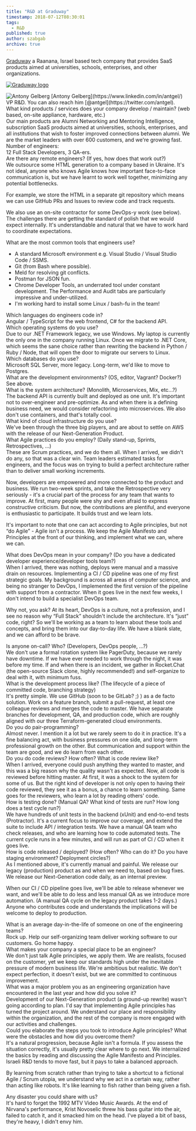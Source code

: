 ```yaml
---
title: "R&D at Graduway"
timestamp: 2018-07-12T08:30:01
tags:
  - R&D
published: true
author: szabgab
archive: true
---
```



[Graduway](https://graduway.com/) a Raanana, Israel based tech company that provides SaaS products aimed at universities, schools, enterprises, and other organizations.

<a id="rnd-logo" href="https://graduway.com/"><img src="/img/rnd/graduway.png" alt="Graduway logo"></a>

<div class="rnd-author">
  <img class="rnd-author-img" src="/img/rnd/antony-gelberg.png" alt="Antony Gelberg">
  [Antony Gelberg](https://www.linkedin.com/in/antgel/) VP R&amp;D. You can also reach him [@antgel](https://twitter.com/antgel).
</div>


<div class="qa">
  <div class="question">
    What kind products / services does your company develop / maintain? (web based, on-site appliance, hardware, etc.)
  </div>
  <div class="answer">
Our main products are Alumni Networking and Mentoring Intelligence, subscription SaaS products aimed at universities, schools, enterprises, and all institutions that wish to foster improved connections between alumni. We are the market leaders with over 600 customers, and we're growing fast.
  </div>
</div>

<div class="qa">
  <div class="question">
    Number of engineers:
  </div>
  <div class="answer">
    12 Full Stack Developers, 3 QA-ers.
  </div>
</div>


<div class="qa">
  <div class="question">
    Are there any remote engineers? (If yes, how does that work out?)
  </div>
  <div class="answer">
We outsource some HTML generation to a company based in Ukraine. It's not ideal, anyone who knows Agile knows how important face-to-face communication is, but we have learnt to work well together, minimizing any potential bottlenecks.

For example, we store the HTML in a separate git repository which means we can use GitHub PRs and Issues to review code and track requests.

We also use an on-site contractor for some DevOps-y work (see below). The challenges there are getting the standard of polish that we would expect internally. It's understandable and natural that we have to work hard to coordinate expectations.
  </div>
</div>


<div class="qa">
  <div class="question">
    What are the most common tools that engineers use?
  </div>
  <div class="answer">
    <ul>
      <li>A standard Microsoft environment e.g. Visual Studio / Visual Studio Code / SSMS.</li>
      <li>Git (from Bash where possible).</li>
      <li>Meld for resolving git conflicts.</li>
      <li>Postman for JSON fun.</li>
      <li>Chrome Developer Tools, an underrated tool under constant development. The Performance and Audit tabs are particularly impressive and under-utilized.</li>
      <li>I'm working hard to install some Linux / bash-fu in the team!</li>
    </ul>

  </div>
</div>

<div class="qa">
  <div class="question">
    Which languages do engineers code in?
  </div>
  <div class="answer">
    Angular / TypeScript for the web frontend, C# for the backend API.
  </div>
</div>

<div class="qa">
  <div class="question">
    Which operating systems do you use?
  </div>
  <div class="answer">
    Due to our .NET Framework legacy, we use Windows. My laptop is currently the only one in the company running Linux. Once we migrate to .NET Core, which seems the sane choice rather than rewriting the backend in Python / Ruby / Node, that will open the door to migrate our servers to Linux.
  </div>
</div>

<div class="qa">
  <div class="question">
    Which databases do you use?
  </div>
  <div class="answer">
    Microsoft SQL Server, more legacy. Long-term, we'd like to move to Postgres.
  </div>
</div>

<div class="qa">
  <div class="question">
    What are the development environments? (OS, editor, Vagrant? Docker?)
  </div>
  <div class="answer">
    See above.
  </div>
</div>

<div class="qa">
  <div class="question">
    What is the system architecture? (Monolith, Microservices, Mix, etc…?)
  </div>
  <div class="answer">
    The backend API is currently built and deployed as one unit. It's important not to over-engineer and pre-optimize. As and when there is a defining business need, we would consider refactoring into microservices. We also don't use containers, and that's totally cool.
  </div>
</div>

<div class="qa">
  <div class="question">
    What kind of cloud infrastructure do you use?
  </div>
  <div class="answer">
    We've been through the three big players, and are about to settle on AWS with the release of our Next-Generation Product.
  </div>
</div>

<div class="qa">
  <div class="question">
    What Agile practices do you employ? (Daily stand-up, Sprints, Retrospectives, ...)
  </div>
  <div class="answer">
These are Scrum practices, and we do them all. When I arrived, we didn't do any, so that was a clear win. Team leaders estimated tasks for engineers, and the focus was on trying to build a perfect architecture rather than to deliver small working increments.

Now, developers are empowered and more connected to the product and business. We run two-week sprints, and take the Retrospective very seriously - it's a crucial part of the process for any team that wants to improve. At first, many people were shy and even afraid to express constructive criticism. But now, the contributions are plentiful, and everyone is enthusiastic to participate. It builds trust and we learn lots.

It's important to note that one can act according to Agile principles, but not “do Agile” - Agile isn't a process. We keep the Agile Manifesto and Principles at the front of our thinking, and implement what we can, where we can.

  </div>
</div>

<div class="qa">
  <div class="question">
    What does DevOps mean in your company? (Do you have a dedicated developer experience/developer tools team?)
  </div>
  <div class="answer">
When I arrived, there was nothing, deploys were manual and a massive drain on resources. Implementing a CI / CD pipeline was one of my first strategic goals. My background is across all areas of computer science, and being no stranger to DevOps, I implemented the first version of the pipeline with support from a contractor. When it goes live in the next few weeks, I don't intend to build a specialist DevOps team.

Why not, you ask? At its heart, DevOps is a culture, not a profession, and I see no reason why “Full Stack” shouldn't include the architecture. It's “just” code, right? So we'll be working as a team to learn about these tools and concepts, and bring them into our day-to-day life. We have a blank slate, and we can afford to be brave.
  </div>
</div>

<div class="qa">
  <div class="question">
    Is anyone on-call? Who? (Developers, DevOps people, ...?)
  </div>
  <div class="answer">
We don't use a formal rotation system like PagerDuty, because we rarely have downtime. If we have ever needed to work through the night, it was before my time. If and when there is an incident, we gather in Rocket.Chat (the open-source Slack clone, highly recommended!) and self-organize to deal with it, with minimum fuss.
  </div>
</div>

<div class="qa">
  <div class="question">
    What is the development process like? (The lifecycle of a piece of committed code, branching strategy)
  </div>
  <div class="answer">
It's pretty simple. We use GitHub (soon to be GitLab? ;) ) as a de facto solution. Work on a feature branch, submit a pull-request, at least one colleague reviews and merges the code to master. We have separate branches for development, QA, and production code, which are roughly aligned with our three Terraform-generated cloud environments.
  </div>
</div>

<div class="qa">
  <div class="question">
    Do you do pair-programming?
  </div>
  <div class="answer">
Almost never. I mention it a lot but we rarely seem to do it in practice. It's a fine balancing act, with business pressures on one side, and long-term professional growth on the other. But communication and support within the team are good, and we do learn from each other.
  </div>
</div>


<div class="qa">
  <div class="question">
    Do you do code reviews? How often? What is code review like?
  </div>
  <div class="answer">
When I arrived, everyone could push anything they wanted to master, and this was a big reason why the quality wasn't as expected. Now, all code is reviewed before hitting master. At first, it was a shock to the system for some of us. But the right kind of developer is not only open to having their code reviewed, they see it as a bonus, a chance to learn something. Same goes for the reviewers, who learn a lot by reading others' code.
  </div>
</div>

<div class="qa">
  <div class="question">
    How is testing done? (Manual QA? What kind of tests are run? How long does a test cycle run?)
  </div>
  <div class="answer">
We have hundreds of unit tests in the backend (xUnit) and end-to-end tests (Protractor). It's a current focus to improve our coverage, and extend the suite to include API / integration tests. We have a manual QA team who check releases, and who are learning how to code automated tests. The current cycle runs in a few minutes, and will run as part of CI / CD when it goes live.
  </div>
</div>

<div class="qa">
  <div class="question">
    How is code released / deployed? (How often? Who can do it? Do you have staging environment? Deployment circles?)
  </div>
  <div class="answer">
As I mentioned above, it's currently manual and painful. We release our legacy (production) product as and when we need to, based on bug fixes. We release our Next-Generation code daily, as an internal preview.

When our CI / CD pipeline goes live, we'll be able to release whenever we want, and we'll be able to do less and less manual QA as we introduce more automation. (A manual QA cycle on the legacy product takes 1-2 days.) Anyone who contributes code and understands the implications will be welcome to deploy to production.
  </div>
</div>

<div class="qa">
  <div class="question">
    What is an average day-in-the-life of someone on one of the engineering teams?
  </div>
  <div class="answer">
   Rock up. Help our self-organizing team deliver working software to our customers. Go home happy.
  </div>
</div>

<div class="qa">
  <div class="question">
    What makes your company a special place to be an engineer?
  </div>
  <div class="answer">
We don't just talk Agile principles, we apply them. We are realists, focused on the customer, yet we keep our standards high under the inevitable pressure of modern business life. We're ambitious but realistic. We don't expect perfection, it doesn't exist, but we are committed to continuous improvement.
  </div>
</div>

<div class="qa">
  <div class="question">
    What was a major problem you as an engineering organization have encountered in the last year and how did you solve it?
  </div>
  <div class="answer">
Development of our Next-Generation product (a ground-up rewrite) wasn't going according to plan. I'd say that implementing Agile principles has turned the project around. We understand our place and responsibility within the organization, and the rest of the company is more engaged with our activities and challenges.
  </div>
</div>

<div class="qa">
  <div class="question">
    Could you elaborate the steps you took to introduce Agile principles? What were the obstacles and how did you overcome them?
  </div>
  <div class="answer">
It's a natural progression, because Agile isn't a formula. If you assess the situation correctly, it's usually pretty clear where to go next. We internalized the basics by reading and discussing the Agile Manifesto and Principles. Israeli R&D tends to move fast, but it pays to take a balanced approach.

By learning from scratch rather than trying to take a shortcut to a fictional Agile / Scrum utopia, we understand why we act in a certain way, rather than acting like robots. It's like learning to fish rather than being given a fish.
  </div>
</div>

<div class="qa">
  <div class="question">
    Any disaster you could share with us?
  </div>
  <div class="answer">
It's hard to forget the 1992 MTV Video Music Awards. At the end of Nirvana's performance, Krist Novoselic threw his bass guitar into the air, failed to catch it, and it smacked him on the head. I've played a bit of bass, they're heavy, I didn't envy him.
  </div>
</div>

